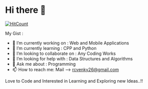 # Hi there 👋

[![HitCount](http://hits.dwyl.com/rcvenky/rcvenky.svg)](http://hits.dwyl.com/rcvenky/rcvenky)

<!--
**rcvenky/rcvenky** is a ✨ _special_ ✨ repository because its `README.md` (this file) appears on your GitHub profile.
-->

 My Gist :


 - 🔭 I’m currently working on : Web and Mobile Applications
 - 🌱 I’m currently learning : CPP and Python
 - 👯 I’m looking to collaborate on : Any Coding Works
 - 🤔 I’m looking for help with : Data Structures and Algorithms
 - 💬 Ask me about : Programming
 - 📫 How to reach me: Mail --> rcvenky26@gmail.com

Love to Code and Interested in Learning and Exploring new Ideas..!!

<!--
# - 📫 How to reach me: [Venkatesh Rajendran](rcvenky26@gmail.com)
-->
